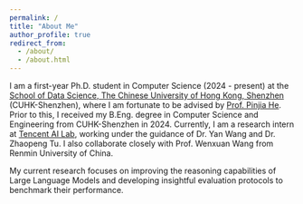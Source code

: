 ```yaml
---
permalink: /
title: "About Me"
author_profile: true
redirect_from: 
  - /about/
  - /about.html
---
```


I am a first-year Ph.D. student in Computer Science (2024 - present) at the [School of Data Science, The Chinese University of Hong Kong, Shenzhen](https://sds.cuhk.edu.cn) (CUHK-Shenzhen), where I am fortunate to be advised by [Prof. Pinjia He](https://pinjiahe.github.io). Prior to this, I received my B.Eng. degree in Computer Science and Engineering from CUHK-Shenzhen in 2024.
Currently, I am a research intern at [Tencent AI Lab](https://ailab.tencent.com/ailab/en/about), working under the guidance of Dr. Yan Wang and Dr. Zhaopeng Tu. I also collaborate closely with Prof. Wenxuan Wang from Renmin University of China.

My current research focuses on improving the reasoning capabilities of Large Language Models and developing insightful evaluation protocols to benchmark their performance.


<div style="margin-top: 10rem; float:left;">
  <script type='text/javascript' id='mapmyvisitors' src='https://mapmyvisitors.com/map.js?cl=ffffff&w=386&t=n&d=i_mnc2Ovc6Uiext34nnZ4oAne7PbSHpX8-0KYIAbrPg&co=c0c0c0&cmo=ff9999&cmn=cc0000&ct=000000'></script>
</div>

<div style="clear:both;"></div>
